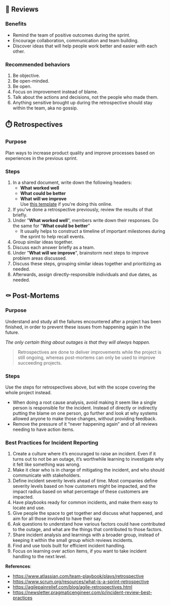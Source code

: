 ##  💫 Reviews

### Benefits

* Remind the team of positive outcomes during the sprint.
* Encourage collaboration, communication and team building.
* Discover ideas that will help people work better and easier with each other.

### Recommended behaviors

1. Be objective.
2. Be open-minded.
3. Be open.
4. Focus on improvement instead of blame.
5. Talk about the actions and decisions, not the people who made them.
6. Anything sensitive brought up during the retrospective should stay within the team, aka no gossip.


##  ⏱️ Retrospectives

### Purpose

Plan ways to increase product quality and improve processes based on experiences in the previous sprint.

### Steps

1. In a shared document, write down the following headers:  
   + **What worked well**  
   + **What could be better**  
   + **What will we improve**  
   Use [this template](https://docs.google.com/document/d/1TDL8MkztVUq3U15kP48N2xWFMEpfIKqgmJy7oZCxoX8/edit?usp=sharing) if you're doing this online.
2. If you've done a retrospective previously, review the results of that briefly.
3. Under "**What worked well**", members write down their responses. Do the same for "**What could be better**"  
   + It usually helps to construct a timeline of important milestones during the sprint to help recall events.
4. Group similar ideas together.
5. Discuss each answer briefly as a team.
6. Under "**What will we improve**", brainstorm next steps to improve problem areas discussed.
7. Discuss these steps, grouping similar ideas together and prioritizing as needed.
8. Afterwards, assign directly-responsible individuals and due dates, as needed.


##  ⚰️ Post-Mortems

### Purpose

Understand and study all the failures encountered after a project has been finished, in order to prevent these issues from happening again in the future.

*The only certain thing about outages is that they will always happen.*

> Retrospectives are done to deliver improvements while the project is still ongoing, whereas post-mortems can only be used to improve succeeding projects.

### Steps

Use the steps for retrospectives above, but with the scope covering the whole project instead.

* When doing a root cause analysis, avoid making it seem like a single person is responsible for the incident. Instead of directly or indirectly putting the blame on one person, go further and look at why systems allowed anyone to make those changes, without providing feedback.
* Remove the pressure of it “never happening again” and of all reviews needing to have action items.

### Best Practices for Incident Reporting

1. Create a culture where it’s encouraged to raise an incident. Even if it turns out to not be an outage, it’s worthwhile learning to investigate why it felt like something was wrong.
2. Make it clear who is in charge of mitigating the incident, and who should communicate with stakeholders. 
3. Define incident severity levels ahead of time. Most companies define severity levels based on how customers might be impacted, and the impact radius based on what percentage of these customers are impacted. 
4. Have playbooks ready for common incidents, and make them easy to locate and use.
5. Give people the space to get together and discuss what happened, and aim for all those involved to have their say.
6. Ask questions to understand how various factors could have contributed to the outage, and what are the things that contributed to those factors.
7. Share incident analysis and learnings with a broader group, instead of keeping it within the small group which reviews incidents.
8. Find and use tools built for efficient incident handling.
9. Focus on learning over action items, if you want to take incident handling to the next level. 

**References**:  
* https://www.atlassian.com/team-playbook/plays/retrospective  
* https://www.scrum.org/resources/what-is-a-sprint-retrospective  
* https://agilepainrelief.com/blog/agile-retrospectives.html  
* https://newsletter.pragmaticengineer.com/p/incident-review-best-practices